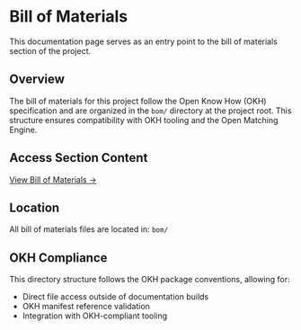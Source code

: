 # Bill of Materials

This documentation page serves as an entry point to the bill of materials section of the project.

## Overview

The bill of materials for this project follow the Open Know How (OKH) specification and are organized in the `bom/` directory at the project root. This structure ensures compatibility with OKH tooling and the Open Matching Engine.

## Access Section Content

[View Bill of Materials →](../../bom/index.md)

## Location

All bill of materials files are located in: `bom/`

## OKH Compliance

This directory structure follows the OKH package conventions, allowing for:
- Direct file access outside of documentation builds
- OKH manifest reference validation
- Integration with OKH-compliant tooling
